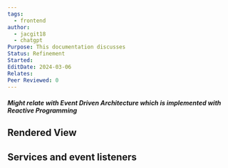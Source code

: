 ```yaml
---
tags:
  - frontend
author:
  - jacgit18
  - chatgpt
Purpose: This documentation discusses
Status: Refinement
Started: 
EditDate: 2024-03-06
Relates: 
Peer Reviewed: 0
---
```

##### Might relate with Event Driven Architecture which is implemented with Reactive Programming 
## Rendered View
## Services and event listeners